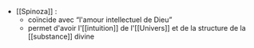 - [[Spinoza]] : 
	- coïncide avec “l'amour intellectuel de Dieu”
    - permet d'avoir l'[[intuition]] de l'[[Univers]] et de la structure de la [[substance]] divine